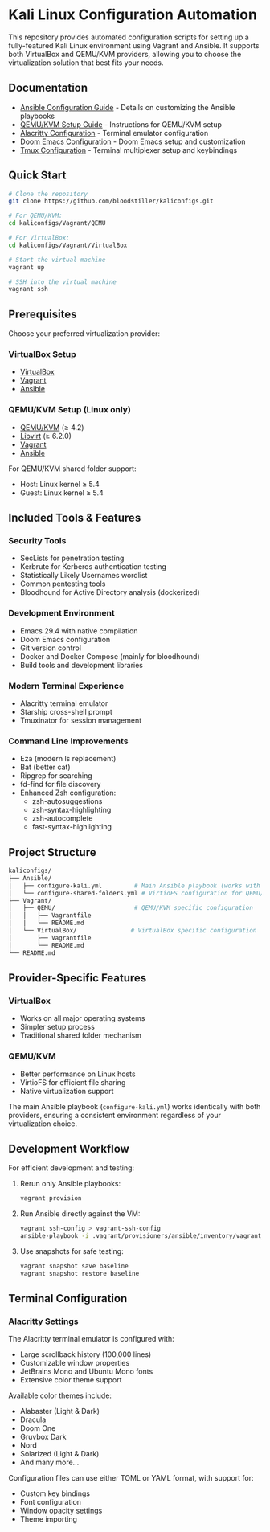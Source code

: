# Kali Linux Configuration Automation

This repository provides automated configuration scripts for setting up a fully-featured Kali Linux environment using Vagrant and Ansible. It supports both VirtualBox and QEMU/KVM providers, allowing you to choose the virtualization solution that best fits your needs.

## Documentation

- [Ansible Configuration Guide](Ansible/README.md) - Details on customizing the Ansible playbooks
- [QEMU/KVM Setup Guide](Vagrant/QEMU/README.md) - Instructions for QEMU/KVM setup
- [Alacritty Configuration](Alacritty/README.org) - Terminal emulator configuration
- [Doom Emacs Configuration](Doom/README.org) - Doom Emacs setup and customization
- [Tmux Configuration](Tmux/README.org) - Terminal multiplexer setup and keybindings

## Quick Start

```bash
# Clone the repository
git clone https://github.com/bloodstiller/kaliconfigs.git

# For QEMU/KVM:
cd kaliconfigs/Vagrant/QEMU

# For VirtualBox:
cd kaliconfigs/Vagrant/VirtualBox

# Start the virtual machine
vagrant up

# SSH into the virtual machine
vagrant ssh
```

## Prerequisites

Choose your preferred virtualization provider:

### VirtualBox Setup
- [VirtualBox](https://www.virtualbox.org/wiki/Downloads)
- [Vagrant](https://www.vagrantup.com/downloads)
- [Ansible](https://docs.ansible.com/ansible/latest/installation_guide/intro_installation.html)

### QEMU/KVM Setup (Linux only)
- [QEMU/KVM](https://www.qemu.org/download/) (≥ 4.2)
- [Libvirt](https://libvirt.org/downloads.html) (≥ 6.2.0)
- [Vagrant](https://www.vagrantup.com/downloads)
- [Ansible](https://docs.ansible.com/ansible/latest/installation_guide/intro_installation.html)

For QEMU/KVM shared folder support:
- Host: Linux kernel ≥ 5.4
- Guest: Linux kernel ≥ 5.4

## Included Tools & Features

### Security Tools
- SecLists for penetration testing
- Kerbrute for Kerberos authentication testing
- Statistically Likely Usernames wordlist
- Common pentesting tools
- Bloodhound for Active Directory analysis (dockerized)

### Development Environment
- Emacs 29.4 with native compilation
- Doom Emacs configuration
- Git version control
- Docker and Docker Compose (mainly for bloodhound)
- Build tools and development libraries

### Modern Terminal Experience
- Alacritty terminal emulator
- Starship cross-shell prompt
- Tmuxinator for session management

### Command Line Improvements
- Eza (modern ls replacement)
- Bat (better cat)
- Ripgrep for searching
- fd-find for file discovery
- Enhanced Zsh configuration:
  - zsh-autosuggestions
  - zsh-syntax-highlighting
  - zsh-autocomplete
  - fast-syntax-highlighting

## Project Structure

```bash
kaliconfigs/
├── Ansible/
│   ├── configure-kali.yml         # Main Ansible playbook (works with both providers)
│   └── configure-shared-folders.yml # VirtioFS configuration for QEMU/KVM
├── Vagrant/
│   ├── QEMU/                      # QEMU/KVM specific configuration
│   │   ├── Vagrantfile
│   │   └── README.md
│   └── VirtualBox/               # VirtualBox specific configuration
│       ├── Vagrantfile
│       └── README.md
└── README.md
```

## Provider-Specific Features

### VirtualBox
- Works on all major operating systems
- Simpler setup process
- Traditional shared folder mechanism

### QEMU/KVM
- Better performance on Linux hosts
- VirtioFS for efficient file sharing
- Native virtualization support

The main Ansible playbook (`configure-kali.yml`) works identically with both providers, ensuring a consistent environment regardless of your virtualization choice.

## Development Workflow

For efficient development and testing:

1. Rerun only Ansible playbooks:
   ```bash
   vagrant provision
   ```

2. Run Ansible directly against the VM:
   ```bash
   vagrant ssh-config > vagrant-ssh-config
   ansible-playbook -i .vagrant/provisioners/ansible/inventory/vagrant_ansible_inventory Ansible/configure-kali.yml
   ```

3. Use snapshots for safe testing:
   ```bash
   vagrant snapshot save baseline
   vagrant snapshot restore baseline
   ```

## Terminal Configuration

### Alacritty Settings

The Alacritty terminal emulator is configured with:
- Large scrollback history (100,000 lines)
- Customizable window properties
- JetBrains Mono and Ubuntu Mono fonts
- Extensive color theme support

Available color themes include:
- Alabaster (Light & Dark)
- Dracula
- Doom One
- Gruvbox Dark
- Nord
- Solarized (Light & Dark)
- And many more...

Configuration files can use either TOML or YAML format, with support for:
- Custom key bindings
- Font configuration
- Window opacity settings
- Theme importing
